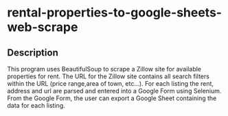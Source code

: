 # rental-properties-to-google-sheets-web-scrape

## Description
This program uses BeautifulSoup to scrape a Zillow site for available properties for rent. The URL for 
the Zillow site contains all search filters within the URL (price range,area of town, etc...). For each 
listing the rent, address and url are parsed and entered into a Google Form using Selenium. From
the Google Form, the user can export a Google Sheet containing the data for each listing.